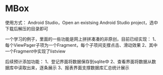 # MBox
使用方式：
Android Studio，Open an existsing Android Studio project，选中下载后解压的目录即可 

一个学习的例子，里面的一些功能是网上拼拼凑凑的非原创，目前已经实现：
1、每个ViewPager子项为一个Fragment，每个子项间支撑点击、滑动效果
2、其中一个Fragment中实现了listview

后续预计添加功能：
1、登记界面将数据保存到sqlite中
2、查看界面将数据从数据库中读取出来，逐条展示
3、报表界面支撑数据库汇总统计展示
